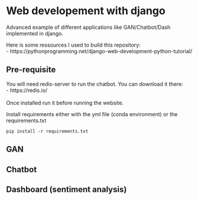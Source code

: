 <h1>Web developement with django</h1>

<p>Advanced example of different applications like GAN/Chatbot/Dash implemented in django.</p>
<p>Here is some ressources I used to build this repository:<br>
- https://pythonprogramming.net/django-web-development-python-tutorial/ </p>

<h2>Pre-requisite</h2>

<p>You will need redis-server to run the chatbot. You can download it there: <br>
- https://redis.io/ <br><br>
Once installed run it before running the website.</p>

<p>Install requirements either with the yml file (conda environment) or the requirements.txt </p>

```
pip install -r requirements.txt
```



<h2>GAN</h2>
<h2>Chatbot</h2>
<h2>Dashboard (sentiment analysis)<h2>